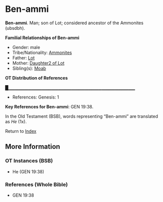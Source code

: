 # Ben-ammi
**Ben-ammi**. 
Man; son of Lot; considered ancestor of the Ammonites (ubsdbh). 




**Familial Relationships of Ben-ammi**


* Gender: male
* Tribe/Nationality: [Ammonites](../../../groups/md/acai/Ammon.md)
* Father: [Lot](Lot.md)
* Mother: [Daughter2 of Lot](Daughter2OfLot.md)
* Sibling(s): [Moab](Moab.md)


**OT Distribution of References**

█▁▁▁▁▁▁▁▁▁▁▁▁▁▁▁▁▁▁▁▁▁▁▁▁▁▁▁▁▁▁▁▁▁▁▁▁▁▁
* References: Genesis: 1



**Key References for Ben-ammi**: 
GEN 19:38. 


In the Old Testament (BSB), words representing “Ben-ammi” are translated as 
*He* (1x). 




Return to [Index](00-Index.md)

## More Information

### OT Instances (BSB)

* He (GEN 19:38)



### References (Whole Bible)

* GEN 19:38



